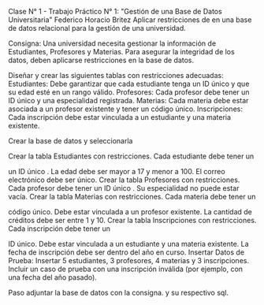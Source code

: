 Clase N° 1 - Trabajo Práctico N° 1: "Gestión de una Base de Datos Universitaria"
Federico Horacio Britez
Aplicar restricciones de en una base de datos relacional para la gestión de una universidad.

Consigna: 
Una universidad necesita gestionar la información de Estudiantes, Profesores y Materias. Para asegurar la integridad de los datos, deben aplicarse restricciones en la base de datos.

Diseñar y crear las siguientes tablas con restricciones adecuadas:
Estudiantes: Debe garantizar que cada estudiante tenga un ID único y que su edad esté en un rango válido.
Profesores: Cada profesor debe tener un ID único y una especialidad registrada.
Materias: Cada materia debe estar asociada a un profesor existente y tener un código único.
Inscripciones: Cada inscripción debe estar vinculada a un estudiante y una materia existente.

Crear la base de datos y seleccionarla
 
Crear la tabla Estudiantes con restricciones.
Cada estudiante debe tener un 

un ID único .
La edad debe ser mayor a 17 y menor a 100.
El correo electrónico debe ser único.
 Crear la tabla Profesores con restricciones.
Cada profesor debe tener un 
ID único  .
Su especialidad no puede estar vacía.
Crear la tabla Materias con restricciones.
Cada materia debe tener un 

código único.
Debe estar vinculada a un profesor existente.
La cantidad de créditos debe ser entre 1 y 10.
Crear la tabla Inscripciones con restricciones.
Cada inscripción debe tener un 

ID único.
Debe estar vinculada a un estudiante y una materia existente.
La fecha de inscripción debe ser dentro del año en curso.
Insertar Datos de Prueba:
Insertar 5 estudiantes, 3 profesores, 4 materias y 3 inscripciones.
Incluir un caso de prueba con una inscripción inválida (por ejemplo, con una fecha del año pasado).

Paso adjuntar la base de datos con la consigna. y su respectivo sql. 